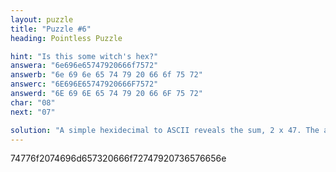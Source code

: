 ```yaml
---
layout: puzzle
title: "Puzzle #6"
heading: Pointless Puzzle

hint: "Is this some witch's hex?"
answera: "6e696e65747920666f7572"
answerb: "6e 69 6e 65 74 79 20 66 6f 75 72"
answerc: "6E696E65747920666F7572"
answerd: "6E 69 6E 65 74 79 20 66 6F 75 72"
char: "08"
next: "07"

solution: "A simple hexidecimal to ASCII reveals the sum, 2 x 47. The answer, 94, which then ('ninety four' not 94) translates back to 6e696e65747920666f7572."
---
```

74776f2074696d657320666f72747920736576656e
